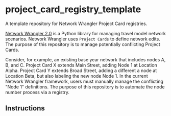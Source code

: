 # project_card_registry_template
A template repository for Network Wrangler Project Card registries.

[Network Wrangler 2.0](https://github.com/wsp-sag/network_wrangler) is a Python library for managing travel model network scenarios. Network Wrangler uses `Project Cards` to define network edits. The purpose of this repository is to manage potentially conflicting Project Cards.

Consider, for example, an existing base year network that includes nodes A, B, and C. Project Card X extends Main Street, adding Node 1 at Location Alpha. Project Card Y extends Broad Street, adding a different a node at Location Beta, but also labeling the new node Node 1. In the current Network Wrangler framework, users must manually manage the conflicting "Node 1" definitions. The purpose of this repository is to automate the node number process via a registry.

## Instructions
  
